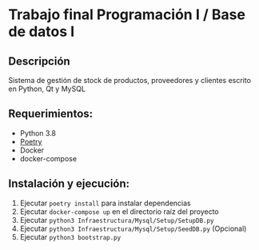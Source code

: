 # Trabajo final Programación I / Base de datos I

## Descripción
Sistema de gestión de stock de productos, proveedores y clientes escrito en Python, Qt y MySQL

## Requerimientos:
* Python 3.8
* [Poetry](https://python-poetry.org/)
* Docker
* docker-compose

## Instalación y ejecución:
1) Ejecutar `poetry install` para instalar dependencias
2) Ejecutar `docker-compose up` en el directorio raíz del proyecto
3) Ejecutar `python3 Infraestructura/Mysql/Setup/SetupDB.py`
4) Ejecutar `python3 Infraestructura/Mysql/Setup/SeedDB.py` (Opcional)
5) Ejecutar `python3 bootstrap.py`

